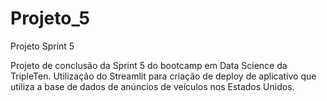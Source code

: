# Projeto_5
Projeto Sprint 5

Projeto de conclusão da Sprint 5 do bootcamp em Data Science da TripleTen.
Utilização do Streamlit para criação de deploy de aplicativo que utiliza a base de dados de anúncios de veículos nos Estados Unidos.

